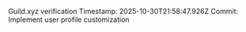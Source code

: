 Guild.xyz verification
Timestamp: 2025-10-30T21:58:47.926Z
Commit: Implement user profile customization